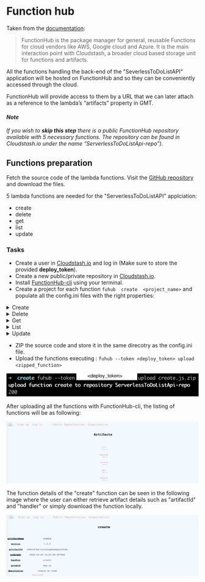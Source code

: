 # Function hub
Taken from the [documentation](https://functionhub-cli.readthedocs.io/en/latest/):

> FunctionHub is the package manager for general, reusable Functions for cloud vendors like AWS, Google cloud and Azure. It is the main interaction point with Cloudstash, a broader cloud based storage unit for functions
> and artifacts.

  
All the functions handling the back-end of the "SeverlessToDoListAPI" application will be hosted on FunctionHub and so they can be conveniently accessed through the cloud.

FunctionHub will provide access to them by a URL that we can later attach as a reference to the lambda’s “artifacts” property in GMT.

  
#### _Note_
_If you wish to **skip this step** there is a public FunctionHub repository available with 5 necessary functions. The repository can be found in Cloudstash.io under the name “ServerlessToDoListApi-repo”)._

## Functions preparation
Fetch the source code of the lambda functions. Visit the [GitHub repository](https://github.com/iaas-splab/todo-api-nodejs) and download the files.

5 lambda functions are needed for the "ServerlessToDoListAPI" applciation:
- create
- delete
- get
- list
- update
  
### Tasks
- Create a user in [Cloudstash.io](https://cloudstash.io/) and log in (Make sure to store the provided **deploy_token**).
- Create a new public/private repository in [Cloudstash.io](https://cloudstash.io/).
- Install [FunctionHub-cli](https://pypi.org/project/functionhub/) using your terminal.
-   Create a project for each function `fuhub  create  <project_name>` and populate all the config.ini files with the right properties:

 <details>
      <summary>Create</summary>

        ```
        [REPOSITORY]
        org = <your_cloudstash_user>
        repository = <your_functions_repository>
        
        [FUNCTION]
        name = create
        version = 1.0.0
        description = create an item
        
        [RUNTIME]
        provider = aws
        runtime = js
        handler = create.handler
        ```

</details>
<details>
      <summary>Delete</summary>

        ```
        [REPOSITORY]
        org = <your_cloudstash_user>
        repository = <your_functions_repository>
        
        [FUNCTION]
        name = delete
        version = 1.0.0
        description = delete an item
        
        [RUNTIME]
        provider = aws
        runtime = js
        handler = delete.handler
        ```

</details>
<details>
      <summary>Get</summary>

        ```
        [REPOSITORY]
        org = <your_cloudstash_user>
        repository = <your_functions_repository>
        
        [FUNCTION]
        name = get
        version = 1.0.0
        description = get items
        
        [RUNTIME]
        provider = aws
        runtime = js
        handler = get.handler
        ```

</details>
<details>
      <summary>List</summary>

        ```
        [REPOSITORY]
        org = <your_cloudstash_user>
        repository = <your_functions_repository>
        
        [FUNCTION]
        name = list
        version = 1.0.0
        description = list items
        
        [RUNTIME]
        provider = aws
        runtime = js
        handler = list.handler
        ```

</details>
<details>
      <summary>Update</summary>

        ```
        [REPOSITORY]
        org = <your_cloudstash_user>
        repository = <your_functions_repository>
        
        [FUNCTION]
        name = update
        version = 1.0.0
        description = update an item
        
        [RUNTIME]
        provider = aws
        runtime = js
        handler = update.handler
        ```

</details>


-  ZIP the source code and store it in the same direcotry as the config.ini file.
-  Upload the functions executing : `fuhub --token <deploy_token> upload <zipped_function>`

![](img/FH-fuhub_upload.png)

After uploading all the functions with FunctionHub-cli, the listing of functions  will be as following:

![](img/FH-list_artifacts.png)

The function details of the "create" function can be seen in the following image where the user can either retrieve artifact details such as "artifactId" and "handler" or simply download the function locally.

![](img/FH-artifact_details.png)
